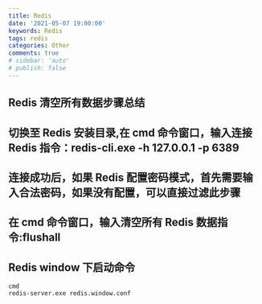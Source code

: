 ```yaml
---
title: Redis
date: '2021-05-07 19:00:00'
keywords: Redis
tags: redis
categories: Other
comments: true
# sidebar: 'auto'
# publish: false
---
```


## Redis 清空所有数据步骤总结

## 切换至 Redis 安装目录,在 cmd 命令窗口，输入连接 Redis 指令：redis-cli.exe -h 127.0.0.1 -p 6389

## 连接成功后，如果 Redis 配置密码模式，首先需要输入合法密码，如果没有配置，可以直接过滤此步骤

## 在 cmd 命令窗口，输入清空所有 Redis 数据指令:flushall

## Redis window 下启动命令

```
cmd
redis-server.exe redis.window.conf
```
